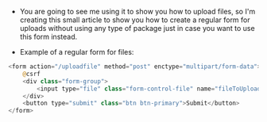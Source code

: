 - You are going to see me using it to show you how to upload files, so I'm creating this small article to show you how
  to create a regular form for uploads without using any type of package just in case you want to use this form instead.

- Example of a regular form for files:

````php
<form action="/uploadfile" method="post" enctype="multipart/form-data">
    @csrf
    <div class="form-group">
        <input type="file" class="form-control-file" name="fileToUpload" id="exampleInputFile">
    </div>
    <button type="submit" class="btn btn-primary">Submit</button>
</form>
````